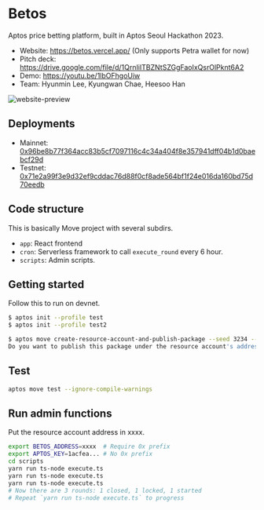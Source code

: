 # Betos

Aptos price betting platform, built in Aptos Seoul Hackathon 2023.

- Website: https://betos.vercel.app/ (Only supports Petra wallet for now)
- Pitch deck: https://drive.google.com/file/d/1QrnIiITBZNtSZGgFaoIxQsrOlPknt6A2
- Demo: https://youtu.be/1lbOFhgoUiw
- Team: Hyunmin Lee, Kyungwan Chae, Heesoo Han

![website-preview](https://user-images.githubusercontent.com/18223805/218099010-706cff63-b563-46ae-801f-2ad5e8892ba3.png)

## Deployments

- Mainnet: [0x96be8b77f364acc83b5cf7097116c4c34a404f8e357941dff04b1d0baebcf29d](https://explorer.aptoslabs.com/account/0x96be8b77f364acc83b5cf7097116c4c34a404f8e357941dff04b1d0baebcf29d?network=mainnet)
- Testnet: [0x71e2a99f3e9d32ef9cddac76d88f0cf8ade564bf1f24e016da160bd75d70eedb](https://explorer.aptoslabs.com/account/0x71e2a99f3e9d32ef9cddac76d88f0cf8ade564bf1f24e016da160bd75d70eedb?network=testnet)

## Code structure

This is basically Move project with several subdirs.

- `app`: React frontend
- `cron`: Serverless framework to call `execute_round` every 6 hour.
- `scripts`: Admin scripts.

## Getting started

Follow this to run on devnet.

```sh
$ aptos init --profile test
$ aptos init --profile test2

$ aptos move create-resource-account-and-publish-package --seed 3234 --address-name betos --named-addresses admin=test2 --profile test2 --skip-fetch-latest-git-deps --assume-yes
Do you want to publish this package under the resource account's address xxxx?
```

## Test

```sh
aptos move test --ignore-compile-warnings
```

## Run admin functions

Put the resource account address in xxxx.

```sh
export BETOS_ADDRESS=xxxx  # Require 0x prefix
export APTOS_KEY=1acfea... # No 0x prefix
cd scripts
yarn run ts-node execute.ts
yarn run ts-node execute.ts
yarn run ts-node execute.ts
# Now there are 3 rounds: 1 closed, 1 locked, 1 started
# Repeat `yarn run ts-node execute.ts` to progress
```

